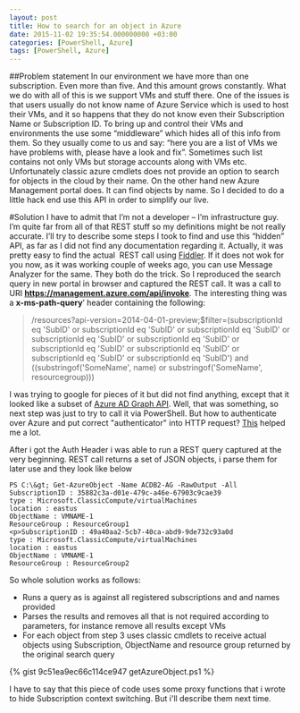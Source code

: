 ```yaml
---
layout: post
title: How to search for an object in Azure
date: 2015-11-02 19:35:54.000000000 +03:00
categories: [PowerShell, Azure]
tags: [PowerShell, Azure]
---
```

##Problem statement
In our environment we have more than one subscription. Even more than five. And this amount grows constantly. What we do with all of this is we support VMs and stuff there. One of the issues is that users usually do not know name of Azure Service which is used to host their VMs, and it so happens that they do not know even their Subscription Name or Subscription ID. To bring up and control their VMs and environments the use some “middleware” which hides all of this info from them. So they usually come to us and say: “here you are a list of VMs we have problems with, please have a look and fix”. Sometimes such list contains not only VMs but storage accounts along with VMs etc. Unfortunately classic azure cmdlets does not provide an option to search for objects in the cloud by their name. On the other hand new Azure Management portal does. It can find objects by name. So I decided to do a little hack end use this API in order to simplify our live.

#Solution
I have to admit that I’m not a developer – I’m infrastructure guy. I’m quite far from all of that REST stuff so my definitions might be not really accurate. I’ll try to describe some steps I took to find and use this “hidden” API, as far as I did not find any documentation regarding it. Actually, it was pretty easy to find the actual  REST call using [Fiddler](https://www.telerik.com/fiddler). If it does not wok for you now, as it was working couple of weeks ago, you can use Message Analyzer for the same. They both do the trick. So I reproduced the search query in new portal in browser and captured the REST call. It was a call to URI **https://management.azure.com/api/invoke**. The interesting thing was a **x-ms-path-query**’ header containing the following:

>/resources?api-version=2014-04-01-preview;$filter=(subscriptionId eq 'SubID' or subscriptionId eq 'SubID' or subscriptionId eq 'SubID' or subscriptionId eq 'SubID' or subscriptionId eq 'SubID' or subscriptionId eq 'SubID' or subscriptionId eq 'SubID' or subscriptionId eq 'SubID' or subscriptionId eq 'SubID') and ((substringof('SomeName', name) or substringof('SomeName', resourcegroup)))

I was trying to google for pieces of it but did not find anything, except that it looked like a subset of [Azure AD Graph API](https://msdn.microsoft.com/en-us/library/azure/dn727074.aspx). Well, that was something, so next step was just to try to call it via PowerShell. But how to authenticate over Azure and put correct "authenticator" into HTTP request? [This](http://blogs.technet.com/b/keithmayer/archive/2014/12/30/authenticating-to-the-azure-service-management-rest-api-using-azure-active-directory-via-powershell-list-azure-administrators.aspx) helped me a lot.

After i got the Auth Header i was able to run a REST query captured at the very beginning. REST call returns a set of JSON objects, i parse them for later use and they look like below

```console
PS C:\&gt; Get-AzureObject -Name ACDB2-AG -RawOutput -All
SubscriptionID : 35882c3a-d01e-479c-a46e-67903c9cae39
type : Microsoft.ClassicCompute/virtualMachines
location : eastus
ObjectName : VMNAME-1
ResourceGroup : ResourceGroup1
<p>SubscriptionID : 49a40aa2-5cb7-40ca-abd9-9de732c93a0d
type : Microsoft.ClassicCompute/virtualMachines
location : eastus
ObjectName : VMNAME-1
ResourceGroup : ResourceGroup2
```

So whole solution works as follows:
- Runs a query as is against all registered subscriptions and and names provided
- Parses the results and removes all that is not required according to parameters, for instance remove all results except VMs
- For each object from step 3 uses classic cmdlets to receive actual objects using Subscription, ObjectName and resource group returned by the original search query

{% gist 9c51ea9ec66c114ce947 getAzureObject.ps1 %}

I have to say that this piece of code uses some proxy functions that i wrote to hide Subscription context switching. But i'll describe them next time.
